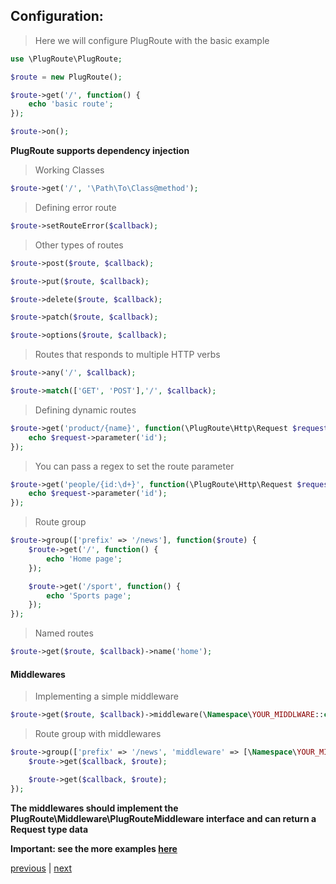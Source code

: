 ## Configuration:

>Here we will configure PlugRoute with the basic example
```php
use \PlugRoute\PlugRoute;

$route = new PlugRoute();

$route->get('/', function() {
    echo 'basic route';
});

$route->on();
``` 

**PlugRoute supports dependency injection**

>Working Classes
```php
$route->get('/', '\Path\To\Class@method');
```

>Defining error route
```php
$route->setRouteError($callback);
```

>Other types of routes
```php
$route->post($route, $callback);

$route->put($route, $callback);

$route->delete($route, $callback);

$route->patch($route, $callback);

$route->options($route, $callback);
```

>Routes that responds to multiple HTTP verbs
```php
$route->any('/', $callback);

$route->match(['GET', 'POST'],'/', $callback);
```

>Defining dynamic routes
```php
$route->get('product/{name}', function(\PlugRoute\Http\Request $request) {
    echo $request->parameter('id');
});
```

>You can pass a regex to set the route parameter
```php
$route->get('people/{id:\d+}', function(\PlugRoute\Http\Request $request) {
    echo $request->parameter('id');
});
```

>Route group
```php
$route->group(['prefix' => '/news'], function($route) {
    $route->get('/', function() {
        echo 'Home page';
    });

    $route->get('/sport', function() {
        echo 'Sports page';
    });
});
``` 

>Named routes
```php
$route->get($route, $callback)->name('home');
``` 

#### Middlewares
>Implementing a simple middleware
```php
$route->get($route, $callback)->middleware(\Namespace\YOUR_MIDDLWARE::class);
``` 

>Route group with middlewares
```php
$route->group(['prefix' => '/news', 'middleware' => [\Namespace\YOUR_MIDDLWARE::class], function($route) {
    $route->get($callback, $route);

    $route->get($callback, $route);
});
``` 
**The middlewares should implement the PlugRoute\Middleware\PlugRouteMiddleware interface and can return a Request type data** 

**Important: see the more examples [here](../example)**

[previous](installation.md) | [next](request.md)
